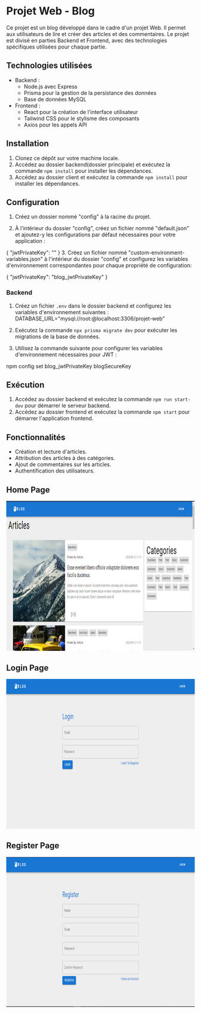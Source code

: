 # Projet Web - Blog

Ce projet est un blog développé dans le cadre d'un projet Web. Il permet aux utilisateurs de lire et créer des articles et des commentaires. Le projet est divisé en parties Backend et Frontend, avec des technologies spécifiques utilisées pour chaque partie.

## Technologies utilisées

- Backend :
  - Node.js avec Express
  - Prisma pour la gestion de la persistance des données
  - Base de données MySQL
- Frontend :
  - React pour la création de l'interface utilisateur
  - Tailwind CSS pour le stylisme des composants
  - Axios pour les appels API

## Installation

1. Clonez ce dépôt sur votre machine locale.
2. Accédez au dossier backend(dossier principale) et exécutez la commande `npm install` pour installer les dépendances.
3. Accédez au dossier client et exécutez la commande `npm install` pour installer les dépendances.

## Configuration
1. Créez un dossier nommé "config" à la racine du projet.

2. À l'intérieur du dossier "config", créez un fichier nommé "default.json" et ajoutez-y les configurations par défaut nécessaires pour votre application :

{
    "jwtPrivateKey": ""
}
3. Créez un fichier nommé "custom-environment-variables.json" à l'intérieur du dossier "config" et configurez les variables d'environnement correspondantes pour chaque propriété de configuration:

{
    "jwtPrivateKey": "blog_jwtPrivateKey"
}

### Backend

1. Créez un fichier `.env` dans le dossier backend et configurez les variables d'environnement suivantes :
DATABASE_URL="mysql://root:@localhost:3306/projet-web"

2. Exécutez la commande `npx prisma migrate dev` pour exécuter les migrations de la base de données.
4. Utilisez la commande suivante pour configurer les variables d'environnement nécessaires pour JWT :

npm config set blog_jwtPrivateKey blogSecureKey


## Exécution

1. Accédez au dossier backend et exécutez la commande `npm run start-dev` pour démarrer le serveur backend.
2. Accédez au dossier frontend et exécutez la commande `npm start` pour démarrer l'application frontend.

## Fonctionnalités

- Création et lecture d'articles.
- Attribution des articles à des catégories.
- Ajout de commentaires sur les articles.
- Authentification des utilisateurs.

## Home Page
 <div style="margin-bottom: 30x;">
    <img src="client/index.png" alt="index" width="800" height="400" />
  </div>

## Login Page
 <div style="margin-bottom: 30x;">
    <img src="client/login.png" alt="login" width="800" height="400"  />
  </div>

## Register Page
 <div style="margin-bottom: 30x;">
    <img src="client/register.png" alt="register" width="800" height="400"  />
  </div>
